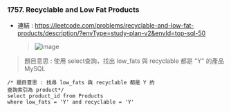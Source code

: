 ### 1757. Recyclable and Low Fat Products
* 連結 : https://leetcode.com/problems/recyclable-and-low-fat-products/description/?envType=study-plan-v2&envId=top-sql-50
  > ![image](https://github.com/Ricky7737/LeetCodeSQLPractise/assets/58324475/d1727af9-a74b-471c-a1dd-f0255388389a)

> 題目意思 : 使用 select查詢，找出 low_fats 與 recyclable 都是 "Y" 的產品
> MySQL
```
/* 題目意思 : 找尋 low_fats 與 recyclable 都是 Y 的
查詢索引為 product*/
select product_id from Products
where low_fats = 'Y' and recyclable = 'Y'
```
